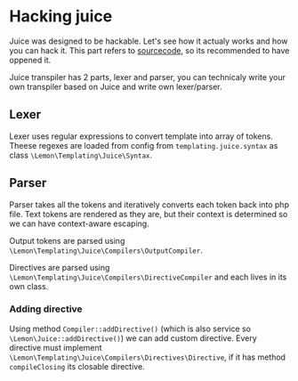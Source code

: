 # Hacking juice

Juice was designed to be hackable. Let's see how it actualy works and how you can hack it. This part refers to [sourcecode](https://github.com/Lemon-Framework/Lemon/tree/master/src/Lemon/Templating/Juice), so its recommended to have oppened it.

Juice transpiler has 2 parts, lexer and parser, you can technicaly write your own transpiler based on Juice and write own lexer/parser.


## Lexer

Lexer uses regular expressions to convert template into array of tokens. Theese regexes are loaded from config from `templating.juice.syntax` as class `\Lemon\Templating\Juice\Syntax`.

## Parser

Parser takes all the tokens and iteratively converts each token back into php file. Text tokens are rendered as they are, but their context is determined so we can have context-aware escaping. 

Output tokens are parsed using `\Lemon\Templating\Juice\Compilers\OutputCompiler`.

Directives are parsed using `\Lemon\Templating\Juice\Compilers\DirectiveCompiler` and each lives in its own class.

### Adding directive

Using method `Compiler::addDirective()` (which is also service so `\Lemon\Juice::addDirective()`) we can add custom directive. Every directive must implement `\Lemon\Templating\Juice\Compilers\Directives\Directive`, if it has method `compileClosing` its closable directive.
